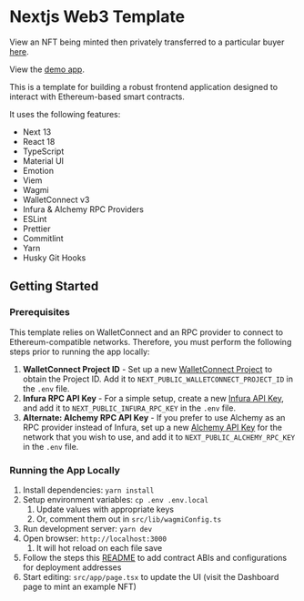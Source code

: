 # Nextjs Web3 Template

View an NFT being minted then privately transferred to a particular buyer [here](https://sepolia.etherscan.io/nft/0x531e468a8b41f76db4ce2a35e8e4dd7d4a9cd7c9/1).

View the [demo app](https://template.dco.dev/).

This is a template for building a robust frontend application designed to interact with Ethereum-based smart contracts.

It uses the following features:

- Next 13
- React 18
- TypeScript
- Material UI
- Emotion
- Viem
- Wagmi
- WalletConnect v3
- Infura & Alchemy RPC Providers
- ESLint
- Prettier
- Commitlint
- Yarn
- Husky Git Hooks

## Getting Started

### Prerequisites

This template relies on WalletConnect and an RPC provider to connect to Ethereum-compatible networks. Therefore, you must perform the following steps prior to running the app locally:

1. **WalletConnect Project ID** - Set up a new [WalletConnect Project](https://cloud.walletconnect.com/) to obtain the Project ID. Add it to `NEXT_PUBLIC_WALLETCONNECT_PROJECT_ID` in the `.env` file.
2. **Infura RPC API Key** - For a simple setup, create a new [Infura API Key](https://app.infura.io/dashboard), and add it to `NEXT_PUBLIC_INFURA_RPC_KEY` in the `.env` file.
3. **Alternate: Alchemy RPC API Key** - If you prefer to use Alchemy as an RPC provider instead of Infura, set up a new [Alchemy API Key](https://dashboard.alchemyapi.io/) for the network that you wish to use, and add it to `NEXT_PUBLIC_ALCHEMY_RPC_KEY` in the `.env` file.

### Running the App Locally

1. Install dependencies: `yarn install`
2. Setup environment variables: `cp .env .env.local`
   1. Update values with appropriate keys
   2. Or, comment them out in `src/lib/wagmiConfig.ts`
3. Run development server: `yarn dev`
4. Open browser: `http://localhost:3000`
   1. It will hot reload on each file save
5. Follow the steps this [README](./abis/README.md) to add contract ABIs and configurations for deployment addresses
6. Start editing: `src/app/page.tsx` to update the UI (visit the Dashboard page to mint an example NFT)

